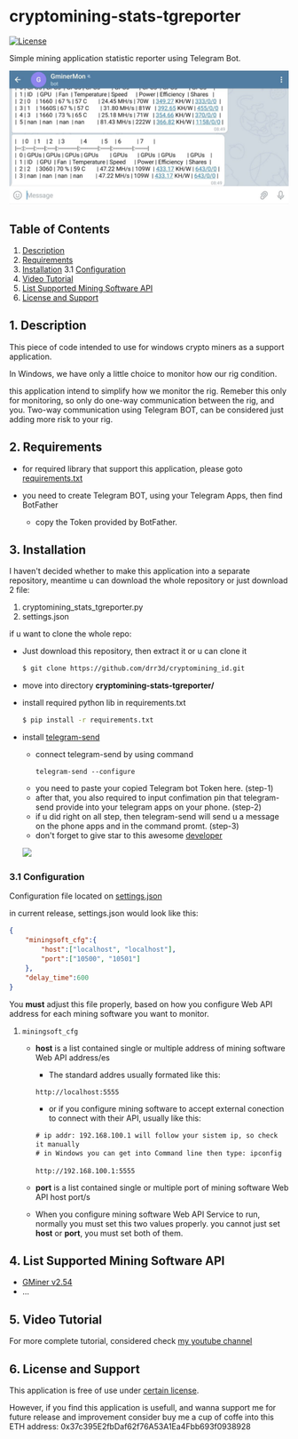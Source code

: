 # cryptomining-stats-tgreporter

[![License](https://img.shields.io/badge/License-GPLv3+-blue.svg)](https://github.com/drr3d/cryptomining_id/blob/main/cryptomining-stats-tgreporter/LICENSE.txt)

Simple mining application statistic reporter using Telegram Bot.

![](https://github.com/drr3d/cryptomining_id/blob/main/cryptomining-stats-tgreporter/img/stats1.jpg)

## Table of Contents

1. [Description](#chapter-001)
2. [Requirements](#chapter-002)
3. [Installation](#chapter-003)
    3.1 [Configuration](#chapter-0031)<br>
4. [Video Tutorial](#chapter-004)
5. [List Supported Mining Software API](#chapter-005)
6. [License and Support](#chapter-006)


## 1. Description <a id="chapter-001"></a>

This piece of code intended to use for windows crypto miners as a support application.

In Windows, we have only a little choice to monitor how our rig condition.

this application intend to simplify how we monitor the rig. Remeber this only for monitoring, so only do one-way communication between
the rig, and you. Two-way communication using Telegram BOT, can be considered just adding more risk to your rig.


## 2. Requirements <a id="chapter-002"></a>

- for required library that support this application, please goto [requirements.txt](https://github.com/drr3d/cryptomining_id/blob/main/cryptomining-stats-tgreporter/requirements.txt)

- you need to create Telegram BOT, using your Telegram Apps, then find BotFather
    * copy the Token provided by BotFather.

## 3. Installation <a id="chapter-003"></a>
I haven't decided whether to make this application into a separate repository, meantime u can download the whole repository
or just download 2 file:
1. cryptomining_stats_tgreporter.py
2. settings.json

if u want to clone the whole repo:
- Just download this repository, then extract it
  or u can clone it
  ```bash
  $ git clone https://github.com/drr3d/cryptomining_id.git
  ```

- move into directory **cryptomining-stats-tgreporter/**

- install required python lib in requirements.txt
  ```bash
  $ pip install -r requirements.txt
  ```

- install [telegram-send](https://github.com/rahiel/telegram-send)
    * connect telegram-send by using command
      ```
      telegram-send --configure
      ```
    * you need to paste your copied Telegram bot Token here. (step-1)
    * after that, you also required to input confimation pin that telegram-send provide into your telegram apps on your phone. (step-2)
    * if u did right on all step, then telegram-send will send u a message on the phone apps and in the command promt. (step-3)
    * don't forget to give star to this awesome [developer](https://github.com/rahiel/telegram-send)

    ![](https://github.com/drr3d/cryptomining_id/blob/main/cryptomining-stats-tgreporter/img/tgsend.png)

### 3.1 Configuration <a id="chapter-0031"></a>
Configuration file located on [settings.json](https://github.com/drr3d/cryptomining_id/blob/main/cryptomining-stats-tgreporter/settings.json)

in current release, settings.json would look like this:
```json
{
	"miningsoft_cfg":{
		"host":["localhost", "localhost"],
		"port":["10500", "10501"]
	},
    "delay_time":600
}

```

You **must** adjust this file properly, based on how you configure Web API address for each mining software you want to monitor.
1. ```miningsoft_cfg```
    - **host** is a list contained single or multiple address of mining software Web API address/es

        - The standard addres usually formated like this:
        ```
        http://localhost:5555
        ```

        - or if you configure mining software to accept external conection to connect with their API, usually like this:
        ```
        # ip addr: 192.168.100.1 will follow your sistem ip, so check it manually
        # in Windows you can get into Command line then type: ipconfig

        http://192.168.100.1:5555
        ```
    - **port** is a list contained single or multiple port of mining software Web API host port/s

    - When you configure mining software Web API Service to run, normally you must set this two values properly. you cannot just set
    **host** or **port**, you must set both of them.

## 4. List Supported Mining Software API <a id="chapter-004"></a>

- [GMiner v2.54](https://github.com/develsoftware/GMinerRelease/releases/tag/2.54)
- ...

## 5. Video Tutorial <a id="chapter-005"></a>

For more complete tutorial, considered check [my youtube channel](https://www.youtube.com/channel/UCk3KKIUVtdBWWl-wZhUMevg)

## 6. License and Support <a id="chapter-006"></a>

This application is free of use under [certain license](https://github.com/drr3d/cryptomining_id/blob/main/cryptomining-stats-tgreporter/LICENSE.txt).

However, if you find this application is usefull, and wanna support me for future release and improvement
consider buy me a cup of coffe into this ETH address: 0x37c395E2fbDaf62f76A53A1Ea4Fbb693f0938928

